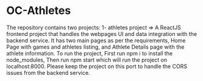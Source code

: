 # OC-Athletes
The repository contains two projects:
1- athletes project => A ReactJS frontend project that handles the webpages UI and data integration with the backend service. 
It has two main pages as per the requirements, Home Page with games and athletes listing, and Athlete Details page with the athlete information.
To run the project, First run npm i to install the node_modules, Then run npm start which will run the project on localhost:8000. 
Please keep the project on this port to handle the CORS issues from the backend service.
